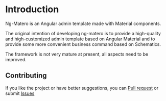 # Introduction

Ng-Matero is an Angular admin template made with Material components.

The original intention of developing ng-matero is to provide a high-quality and high-customized admin template based on Angular Material and to provide some more convenient business command based on Schematics.

The framework is not very mature at present, all aspects need to be improved.

## Contributing

If you like the project or have better suggestions, you can [Pull request](https://github.com/ng-matero/ng-matero/pulls) or submit [Issues](https://github.com/ng-matero/ng-matero/issues)

